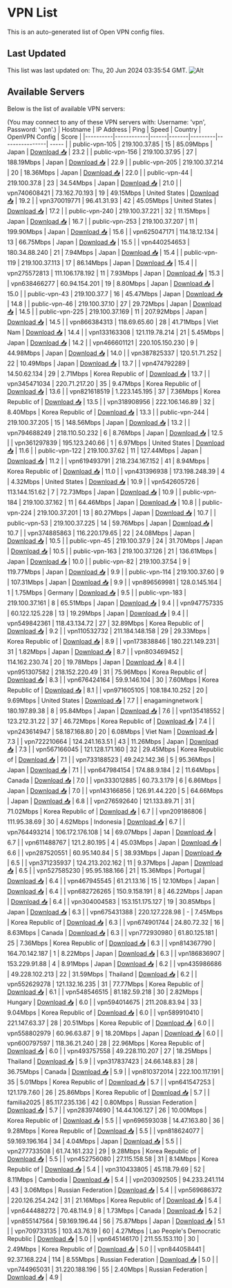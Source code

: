 # VPN List

This is an auto-generated list of Open VPN config files.

## Last Updated

This list was last updated on: Thu, 20 Jun 2024 03:35:54 GMT.
![Alt](https://repobeats.axiom.co/api/embed/186b98318ef1479477931607c1ad7d823f12451f.svg "Repobeats analytics image")

## Available Servers

Below is the list of available VPN servers:

(You may connect to any of these VPN servers with: Username: 'vpn', Password: 'vpn'.)
| Hostname | IP Address | Ping | Speed | Country | OpenVPN Config | Score |
|----------|------------|------|-------|---------|----------------| ----- |
| public-vpn-105 | 219.100.37.85 | 15 | 85.09Mbps | Japan | [Download 📥](./configs/server_0_JP.ovpn) | 23.2 |
| public-vpn-156 | 219.100.37.95 | 27 | 188.19Mbps | Japan | [Download 📥](./configs/server_1_JP.ovpn) | 22.9 |
| public-vpn-205 | 219.100.37.214 | 20 | 18.36Mbps | Japan | [Download 📥](./configs/server_2_JP.ovpn) | 22.0 |
| public-vpn-44 | 219.100.37.8 | 23 | 34.54Mbps | Japan | [Download 📥](./configs/server_3_JP.ovpn) | 21.0 |
| vpn740608421 | 73.162.70.193 | 19 | 49.15Mbps | United States | [Download 📥](./configs/server_4_US.ovpn) | 19.2 |
| vpn370019771 | 96.41.31.93 | 42 | 45.05Mbps | United States | [Download 📥](./configs/server_5_US.ovpn) | 17.2 |
| public-vpn-240 | 219.100.37.221 | 32 | 11.15Mbps | Japan | [Download 📥](./configs/server_6_JP.ovpn) | 16.7 |
| public-vpn-253 | 219.100.37.207 | 11 | 199.90Mbps | Japan | [Download 📥](./configs/server_7_JP.ovpn) | 15.6 |
| vpn625047171 | 114.18.12.134 | 13 | 66.75Mbps | Japan | [Download 📥](./configs/server_8_JP.ovpn) | 15.5 |
| vpn440254653 | 180.34.88.240 | 21 | 7.94Mbps | Japan | [Download 📥](./configs/server_9_JP.ovpn) | 15.4 |
| public-vpn-119 | 219.100.37.113 | 17 | 86.14Mbps | Japan | [Download 📥](./configs/server_10_JP.ovpn) | 15.4 |
| vpn275572813 | 111.106.178.192 | 11 | 7.93Mbps | Japan | [Download 📥](./configs/server_11_JP.ovpn) | 15.3 |
| vpn638466277 | 60.94.154.201 | 19 | 8.80Mbps | Japan | [Download 📥](./configs/server_12_JP.ovpn) | 15.0 |
| public-vpn-43 | 219.100.37.7 | 16 | 45.47Mbps | Japan | [Download 📥](./configs/server_13_JP.ovpn) | 14.8 |
| public-vpn-46 | 219.100.37.10 | 27 | 29.72Mbps | Japan | [Download 📥](./configs/server_14_JP.ovpn) | 14.5 |
| public-vpn-225 | 219.100.37.169 | 11 | 207.92Mbps | Japan | [Download 📥](./configs/server_15_JP.ovpn) | 14.5 |
| vpn866384313 | 118.69.65.60 | 28 | 41.71Mbps | Viet Nam | [Download 📥](./configs/server_16_VN.ovpn) | 14.4 |
| vpn133163308 | 121.119.78.214 | 21 | 5.45Mbps | Japan | [Download 📥](./configs/server_17_JP.ovpn) | 14.2 |
| vpn466601121 | 220.105.150.230 | 9 | 44.98Mbps | Japan | [Download 📥](./configs/server_18_JP.ovpn) | 14.0 |
| vpn387825337 | 120.51.71.252 | 22 | 10.49Mbps | Japan | [Download 📥](./configs/server_19_JP.ovpn) | 13.7 |
| vpn474792289 | 14.50.62.134 | 29 | 2.71Mbps | Korea Republic of | [Download 📥](./configs/server_20_KR.ovpn) | 13.7 |
| vpn345471034 | 220.71.217.20 | 35 | 9.47Mbps | Korea Republic of | [Download 📥](./configs/server_21_KR.ovpn) | 13.6 |
| vpn821618519 | 1.223.145.195 | 37 | 7.36Mbps | Korea Republic of | [Download 📥](./configs/server_22_KR.ovpn) | 13.5 |
| vpn318908956 | 222.106.146.89 | 32 | 8.40Mbps | Korea Republic of | [Download 📥](./configs/server_23_KR.ovpn) | 13.3 |
| public-vpn-244 | 219.100.37.205 | 15 | 148.56Mbps | Japan | [Download 📥](./configs/server_24_JP.ovpn) | 13.2 |
| vpn794688249 | 218.110.50.232 | 6 | 8.76Mbps | Japan | [Download 📥](./configs/server_25_JP.ovpn) | 12.5 |
| vpn361297839 | 195.123.240.66 | 1 | 6.97Mbps | United States | [Download 📥](./configs/server_26_US.ovpn) | 11.6 |
| public-vpn-122 | 219.100.37.62 | 11 | 127.44Mbps | Japan | [Download 📥](./configs/server_27_JP.ovpn) | 11.2 |
| vpn619493791 | 218.234.167.152 | 41 | 8.94Mbps | Korea Republic of | [Download 📥](./configs/server_28_KR.ovpn) | 11.0 |
| vpn431396938 | 173.198.248.39 | 4 | 4.32Mbps | United States | [Download 📥](./configs/server_29_US.ovpn) | 10.9 |
| vpn542605726 | 113.144.151.62 | 7 | 72.73Mbps | Japan | [Download 📥](./configs/server_30_JP.ovpn) | 10.9 |
| public-vpn-184 | 219.100.37.162 | 11 | 64.46Mbps | Japan | [Download 📥](./configs/server_31_JP.ovpn) | 10.8 |
| public-vpn-224 | 219.100.37.201 | 13 | 80.27Mbps | Japan | [Download 📥](./configs/server_32_JP.ovpn) | 10.7 |
| public-vpn-53 | 219.100.37.225 | 14 | 59.76Mbps | Japan | [Download 📥](./configs/server_33_JP.ovpn) | 10.7 |
| vpn374885863 | 116.220.179.65 | 22 | 24.08Mbps | Japan | [Download 📥](./configs/server_34_JP.ovpn) | 10.5 |
| public-vpn-45 | 219.100.37.9 | 24 | 31.70Mbps | Japan | [Download 📥](./configs/server_35_JP.ovpn) | 10.5 |
| public-vpn-163 | 219.100.37.126 | 21 | 136.61Mbps | Japan | [Download 📥](./configs/server_36_JP.ovpn) | 10.0 |
| public-vpn-82 | 219.100.37.54 | 9 | 119.77Mbps | Japan | [Download 📥](./configs/server_37_JP.ovpn) | 9.9 |
| public-vpn-114 | 219.100.37.60 | 9 | 107.31Mbps | Japan | [Download 📥](./configs/server_38_JP.ovpn) | 9.9 |
| vpn896569981 | 128.0.145.164 | 1 | 1.75Mbps | Germany | [Download 📥](./configs/server_39_DE.ovpn) | 9.5 |
| public-vpn-183 | 219.100.37.161 | 8 | 65.51Mbps | Japan | [Download 📥](./configs/server_40_JP.ovpn) | 9.4 |
| vpn947757335 | 60.122.125.228 | 13 | 19.29Mbps | Japan | [Download 📥](./configs/server_41_JP.ovpn) | 9.4 |
| vpn549842361 | 118.43.134.72 | 27 | 32.89Mbps | Korea Republic of | [Download 📥](./configs/server_42_KR.ovpn) | 9.2 |
| vpn110532732 | 211.184.148.158 | 29 | 29.33Mbps | Korea Republic of | [Download 📥](./configs/server_43_KR.ovpn) | 8.9 |
| vpn173838846 | 180.221.149.231 | 31 | 1.82Mbps | Japan | [Download 📥](./configs/server_44_JP.ovpn) | 8.7 |
| vpn803469452 | 114.162.230.74 | 20 | 19.78Mbps | Japan | [Download 📥](./configs/server_45_JP.ovpn) | 8.4 |
| vpn951307582 | 218.152.220.49 | 31 | 75.96Mbps | Korea Republic of | [Download 📥](./configs/server_46_KR.ovpn) | 8.3 |
| vpn676424164 | 59.9.146.104 | 30 | 7.60Mbps | Korea Republic of | [Download 📥](./configs/server_47_KR.ovpn) | 8.1 |
| vpn971605105 | 108.184.10.252 | 20 | 9.69Mbps | United States | [Download 📥](./configs/server_48_US.ovpn) | 7.7 |
| enagamingnetwork | 180.197.89.38 | 8 | 95.84Mbps | Japan | [Download 📥](./configs/server_49_JP.ovpn) | 7.6 |
| vpn135418552 | 123.212.31.22 | 37 | 46.72Mbps | Korea Republic of | [Download 📥](./configs/server_50_KR.ovpn) | 7.4 |
| vpn243614947 | 58.187.168.80 | 20 | 6.08Mbps | Viet Nam | [Download 📥](./configs/server_51_VN.ovpn) | 7.3 |
| vpn722210664 | 124.241.163.51 | 43 | 11.26Mbps | Japan | [Download 📥](./configs/server_52_JP.ovpn) | 7.3 |
| vpn567166045 | 121.128.171.160 | 32 | 29.45Mbps | Korea Republic of | [Download 📥](./configs/server_53_KR.ovpn) | 7.1 |
| vpn733188523 | 49.242.142.36 | 5 | 95.36Mbps | Japan | [Download 📥](./configs/server_54_JP.ovpn) | 7.1 |
| vpn647984154 | 174.88.9.184 | 2 | 11.64Mbps | Canada | [Download 📥](./configs/server_55_CA.ovpn) | 7.0 |
| vpn333012885 | 60.73.3.179 | 6 | 6.86Mbps | Japan | [Download 📥](./configs/server_56_JP.ovpn) | 7.0 |
| vpn143166856 | 126.91.44.220 | 5 | 64.66Mbps | Japan | [Download 📥](./configs/server_57_JP.ovpn) | 6.8 |
| vpn276592640 | 121.133.89.71 | 31 | 71.02Mbps | Korea Republic of | [Download 📥](./configs/server_58_KR.ovpn) | 6.7 |
| vpn209186806 | 111.95.38.69 | 30 | 4.62Mbps | Indonesia | [Download 📥](./configs/server_59_ID.ovpn) | 6.7 |
| vpn764493214 | 106.172.176.108 | 14 | 69.07Mbps | Japan | [Download 📥](./configs/server_60_JP.ovpn) | 6.7 |
| vpn611488767 | 121.2.80.195 | 4 | 45.03Mbps | Japan | [Download 📥](./configs/server_61_JP.ovpn) | 6.6 |
| vpn287520551 | 60.95.140.84 | 5 | 38.93Mbps | Japan | [Download 📥](./configs/server_62_JP.ovpn) | 6.5 |
| vpn371235937 | 124.213.202.162 | 11 | 9.37Mbps | Japan | [Download 📥](./configs/server_63_JP.ovpn) | 6.5 |
| vpn527585230 | 95.95.188.166 | 21 | 15.36Mbps | Portugal | [Download 📥](./configs/server_64_PT.ovpn) | 6.4 |
| vpn467945545 | 61.21.13.16 | 15 | 12.10Mbps | Japan | [Download 📥](./configs/server_65_JP.ovpn) | 6.4 |
| vpn682726265 | 150.9.158.191 | 8 | 46.22Mbps | Japan | [Download 📥](./configs/server_66_JP.ovpn) | 6.4 |
| vpn304004583 | 153.151.175.127 | 19 | 30.85Mbps | Japan | [Download 📥](./configs/server_67_JP.ovpn) | 6.3 |
| vpn675431388 | 220.127.228.98 | - | 7.45Mbps | Korea Republic of | [Download 📥](./configs/server_68_KR.ovpn) | 6.3 |
| vpn674901744 | 24.80.72.32 | 16 | 8.63Mbps | Canada | [Download 📥](./configs/server_69_CA.ovpn) | 6.3 |
| vpn772930980 | 61.80.125.181 | 25 | 7.36Mbps | Korea Republic of | [Download 📥](./configs/server_70_KR.ovpn) | 6.3 |
| vpn814367790 | 164.70.142.187 | 1 | 8.22Mbps | Japan | [Download 📥](./configs/server_71_JP.ovpn) | 6.3 |
| vpn186836907 | 153.229.91.88 | 4 | 8.91Mbps | Japan | [Download 📥](./configs/server_72_JP.ovpn) | 6.2 |
| vpn435986686 | 49.228.102.213 | 22 | 31.59Mbps | Thailand | [Download 📥](./configs/server_73_TH.ovpn) | 6.2 |
| vpn552629278 | 121.132.16.235 | 31 | 77.77Mbps | Korea Republic of | [Download 📥](./configs/server_74_KR.ovpn) | 6.1 |
| vpn548546515 | 81.182.59.218 | 30 | 2.82Mbps | Hungary | [Download 📥](./configs/server_75_HU.ovpn) | 6.0 |
| vpn594014675 | 211.208.83.94 | 33 | 9.04Mbps | Korea Republic of | [Download 📥](./configs/server_76_KR.ovpn) | 6.0 |
| vpn589910410 | 221.147.63.37 | 28 | 20.51Mbps | Korea Republic of | [Download 📥](./configs/server_77_KR.ovpn) | 6.0 |
| vpn558802979 | 60.96.63.87 | 9 | 18.20Mbps | Japan | [Download 📥](./configs/server_78_JP.ovpn) | 6.0 |
| vpn600797597 | 118.36.21.240 | 28 | 22.96Mbps | Korea Republic of | [Download 📥](./configs/server_79_KR.ovpn) | 6.0 |
| vpn493757558 | 49.228.110.207 | 27 | 18.25Mbps | Thailand | [Download 📥](./configs/server_80_TH.ovpn) | 5.9 |
| vpn317837423 | 24.66.148.83 | 28 | 36.75Mbps | Canada | [Download 📥](./configs/server_81_CA.ovpn) | 5.9 |
| vpn810372014 | 222.100.117.191 | 35 | 5.01Mbps | Korea Republic of | [Download 📥](./configs/server_82_KR.ovpn) | 5.7 |
| vpn641547253 | 121.179.7.60 | 26 | 25.86Mbps | Korea Republic of | [Download 📥](./configs/server_83_KR.ovpn) | 5.7 |
| familia2025 | 85.117.235.136 | 42 | 0.80Mbps | Russian Federation | [Download 📥](./configs/server_84_RU.ovpn) | 5.7 |
| vpn283974690 | 14.44.106.127 | 26 | 10.00Mbps | Korea Republic of | [Download 📥](./configs/server_85_KR.ovpn) | 5.5 |
| vpn696593038 | 14.47.163.80 | 36 | 9.28Mbps | Korea Republic of | [Download 📥](./configs/server_86_KR.ovpn) | 5.5 |
| vpn818624077 | 59.169.196.164 | 34 | 4.04Mbps | Japan | [Download 📥](./configs/server_87_JP.ovpn) | 5.5 |
| vpn277733508 | 61.74.161.232 | 29 | 9.28Mbps | Korea Republic of | [Download 📥](./configs/server_88_KR.ovpn) | 5.5 |
| vpn452756080 | 27.115.158.58 | 31 | 8.14Mbps | Korea Republic of | [Download 📥](./configs/server_89_KR.ovpn) | 5.4 |
| vpn310433805 | 45.118.79.69 | 52 | 8.11Mbps | Cambodia | [Download 📥](./configs/server_90_KH.ovpn) | 5.4 |
| vpn203092505 | 94.233.241.114 | 43 | 3.06Mbps | Russian Federation | [Download 📥](./configs/server_91_RU.ovpn) | 5.4 |
| vpn569686372 | 220.126.254.242 | 31 | 21.16Mbps | Korea Republic of | [Download 📥](./configs/server_92_KR.ovpn) | 5.4 |
| vpn644488272 | 70.48.114.9 | 8 | 1.73Mbps | Canada | [Download 📥](./configs/server_93_CA.ovpn) | 5.2 |
| vpn855147564 | 59.169.196.44 | 56 | 75.87Mbps | Japan | [Download 📥](./configs/server_94_JP.ovpn) | 5.1 |
| vpn709733135 | 103.43.76.19 | 60 | 4.27Mbps | Lao People's Democratic Republic | [Download 📥](./configs/server_95_LA.ovpn) | 5.0 |
| vpn645146170 | 211.55.153.110 | 30 | 2.49Mbps | Korea Republic of | [Download 📥](./configs/server_96_KR.ovpn) | 5.0 |
| vpn844058441 | 92.37.168.224 | 114 | 8.55Mbps | Russian Federation | [Download 📥](./configs/server_97_RU.ovpn) | 5.0 |
| vpn744965031 | 31.220.188.196 | 55 | 2.40Mbps | Russian Federation | [Download 📥](./configs/server_98_RU.ovpn) | 4.9 |
